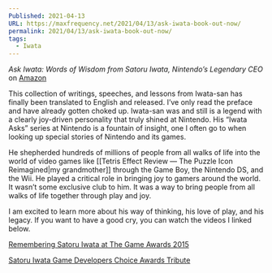 ```yaml
---
Published: 2021-04-13
URL: https://maxfrequency.net/2021/04/13/ask-iwata-book-out-now/
permalink: 2021/04/13/ask-iwata-book-out-now/
tags:
  - Iwata
---
```

*Ask Iwata: Words of Wisdom from Satoru Iwata, Nintendo’s Legendary CEO* on [Amazon](https://www.amazon.com/dp/197472154X/)

This collection of writings, speeches, and lessons from Iwata-san has finally been translated to English and released. I’ve only read the preface and have already gotten choked up. Iwata-san was and still is a legend with a clearly joy-driven personality that truly shined at Nintendo. His “Iwata Asks” series at Nintendo is a fountain of insight, one I often go to when looking up special stories of Nintendo and its games.

He shepherded hundreds of millions of people from all walks of life into the world of video games like [[Tetris Effect Review — The Puzzle Icon Reimagined|my grandmother]] through the Game Boy, the Nintendo DS, and the Wii. He played a critical role in bringing joy to gamers around the world. It wasn’t some exclusive club to him. It was a way to bring people from all walks of life together through play and joy.

I am excited to learn more about his way of thinking, his love of play, and his legacy. If you want to have a good cry, you can watch the videos I linked below.

[Remembering Satoru Iwata at The Game Awards 2015](https://youtube.com/watch?v=x4WXkKQiEw8&t=3264)

[Satoru Iwata Game Developers Choice Awards Tribute](https://youtu.be/9YG9INjO91Y)